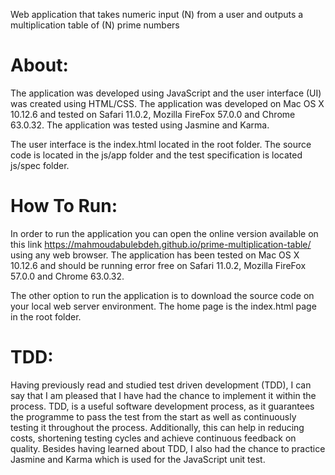 Web application that takes numeric input (N) from a user and outputs a multiplication table of (N) prime numbers


# About:

The application was developed using JavaScript and the user interface (UI) was created using HTML/CSS.
The application was developed on Mac OS X 10.12.6 and tested on Safari 11.0.2, Mozilla FireFox 57.0.0 and Chrome 63.0.32.
The application was tested using Jasmine and Karma.

The user interface is the index.html located in the root folder. The source code is located in the js/app folder and the test specification is located js/spec folder.

# How To Run:

In order to run the application you can open the online version available on this link  https://mahmoudabulebdeh.github.io/prime-multiplication-table/ using any web browser. The application has been tested on Mac OS X 10.12.6 and should be running error free on Safari 11.0.2, Mozilla FireFox 57.0.0 and Chrome 63.0.32.

The other option to run the application is to download the source code on your local web server environment. The home page is the index.html page in the root folder.

# TDD:

Having previously read and studied test driven development (TDD), I can say that I am pleased that I have had the chance to implement it within the process.
TDD, is a useful software development process, as it guarantees the programme to pass the test from the start as well as continuously testing it throughout the process. Additionally, this can help in reducing costs, shortening testing cycles and achieve continuous feedback on quality.
Besides having learned about TDD, I also had the chance to practice Jasmine and Karma which is used for the JavaScript unit test.

